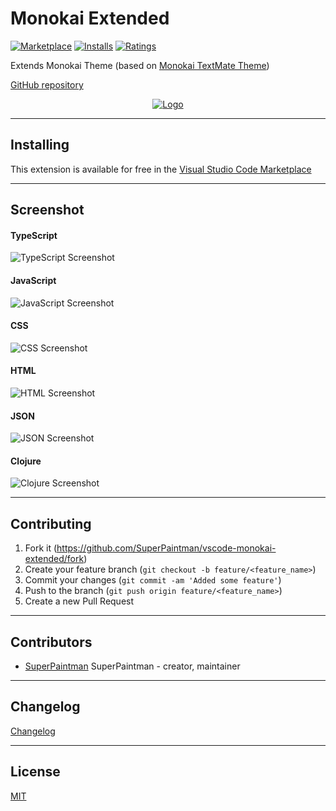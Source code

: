 # Monokai Extended

[![Marketplace][badge-marketplace-image]][vs-marketplace-url]
[![Installs][badge-installs-image]][vs-marketplace-url]
[![Ratings][badge-ratings-image]][vs-marketplace-url]

Extends Monokai Theme (based on [Monokai TextMate Theme][original-theme-url])

[GitHub repository][github-url]

<p align="center">
  <a href="https://github.com/SuperPaintman/vscode-monokai-extended">
    <img alt="Logo" src="https://raw.githubusercontent.com/SuperPaintman/vscode-monokai-extended/master/logo-transparent-bg-small.png">
  </a>
</p>

--------------------------------------------------------------------------------


## Installing

This extension is available for free in the [Visual Studio Code Marketplace][vs-marketplace-url]


--------------------------------------------------------------------------------


## Screenshot

#### TypeScript
![TypeScript Screenshot][screenshot-typescript-image]

#### JavaScript
![JavaScript Screenshot][screenshot-javascript-image]

#### CSS
![CSS Screenshot][screenshot-css-image]

#### HTML
![HTML Screenshot][screenshot-html-image]

#### JSON
![JSON Screenshot][screenshot-json-image]

#### Clojure
![Clojure Screenshot][screenshot-clojure-image]


--------------------------------------------------------------------------------


## Contributing

1. Fork it (<https://github.com/SuperPaintman/vscode-monokai-extended/fork>)
2. Create your feature branch (`git checkout -b feature/<feature_name>`)
3. Commit your changes (`git commit -am 'Added some feature'`)
4. Push to the branch (`git push origin feature/<feature_name>`)
5. Create a new Pull Request


--------------------------------------------------------------------------------


## Contributors

- [SuperPaintman](https://github.com/SuperPaintman) SuperPaintman - creator, maintainer


--------------------------------------------------------------------------------


## Changelog
[Changelog][changelog-url]


--------------------------------------------------------------------------------

## License

[MIT][license-url]


[license-url]: https://github.com/SuperPaintman/vscode-monokai-extended/blob/master/LICENSE
[changelog-url]: https://github.com/SuperPaintman/vscode-monokai-extended/blob/master/CHANGELOG.md
[logo-image]: https://raw.githubusercontent.com/SuperPaintman/vscode-monokai-extended/master/logo-transparent-bg-small.png
[screenshot-typescript-image]: https://raw.githubusercontent.com/SuperPaintman/vscode-monokai-extended/master/README/screenshot-typescript.png
[screenshot-javascript-image]: https://raw.githubusercontent.com/SuperPaintman/vscode-monokai-extended/master/README/screenshot-javascript.png
[screenshot-css-image]: https://raw.githubusercontent.com/SuperPaintman/vscode-monokai-extended/master/README/screenshot-css.png
[screenshot-html-image]: https://raw.githubusercontent.com/SuperPaintman/vscode-monokai-extended/master/README/screenshot-html.png
[screenshot-json-image]: https://raw.githubusercontent.com/SuperPaintman/vscode-monokai-extended/master/README/screenshot-json.png
[screenshot-clojure-image]: https://raw.githubusercontent.com/SuperPaintman/vscode-monokai-extended/master/README/screenshot-clojure.png
[github-url]: https://github.com/SuperPaintman/vscode-monokai-extended
[vs-marketplace-url]: https://marketplace.visualstudio.com/items/SuperPaintman.monokai-extended
[original-theme-url]: http://colorsublime.com/theme/Monokai
[badge-marketplace-image]: http://vsmarketplacebadge.apphb.com/version/SuperPaintman.monokai-extended.svg
[badge-installs-image]: http://vsmarketplacebadge.apphb.com/installs/SuperPaintman.monokai-extended.svg
[badge-ratings-image]: http://vsmarketplacebadge.apphb.com/rating-short/SuperPaintman.monokai-extended.svg
